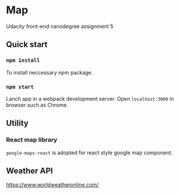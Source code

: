 # Map

Udacity front-end nanodegree assignment 5

## Quick start

### `npm install`

To install neccessary npm package.

### `npm start`

Lanch app in a webpack development server. Open `localhost:3000` in browser such as Chrome.

## Utility

### React map library

`google-maps-react` is adopted for react style google map component.

## Weather API

https://www.worldweatheronline.com/
